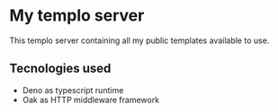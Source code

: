 # My templo server
This templo server containing all my public templates available to use.

## Tecnologies used
- Deno as typescript runtime
- Oak as HTTP middleware framework
